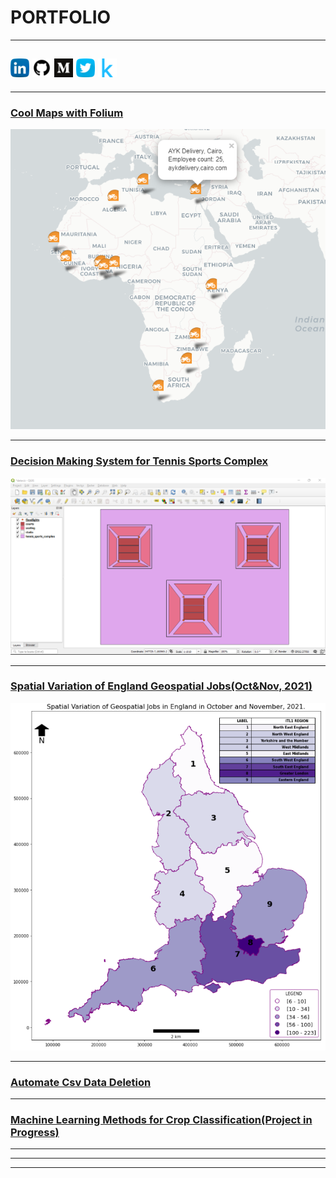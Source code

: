 # PORTFOLIO
---
## [<img width="30px" src="svgs/linkedin.svg">](https://www.linkedin.com/in/alberta-odamea-anim-ayeko) [<img width="30px" src="svgs/github.svg">](https://www.github.com/Alyeko) [<img width="30px" src="svgs/medium.svg">](https://alyeko.medium.com) [<img width="30px" src="svgs/twitter.svg">](https://www.twitter.com/Alyeko_) [<img width="30px" src="svgs/kaggle.svg">](https://www.kaggle.com/alyeko) 
---

### [Cool Maps with Folium](/coolmaps)
<img src="images/snapshot for portfo cool maps.png?raw=true"/>

---
### [Decision Making System for Tennis Sports Complex](/tennissportscomplex)
<img src="images/QGIS screenshot showing the 5 layers.png?raw=true"/>

---
### [Spatial Variation of England Geospatial Jobs(Oct&Nov, 2021)](/geosptialjobs.md)
<img src="images/spatial_var_gspl_jobs.PNG?raw=true"/>

---
### [Automate Csv Data Deletion](/automate_csv)

---
### [Machine Learning Methods for Crop Classification(Project in Progress)](/crop_classification)

---

<!--[Project 3 Title](http://example.com/) -->
<!--[Project 4 Title](http://example.com/) -->
<!--[Project 5 Title](http://example.com/) -->

---




---
<!--<p style="font-size:11px">Page template forked from <a href="https://github.com/evanca/quick-portfolio">evanca</a></p>
 Remove above link if you don't want to attibute -->
